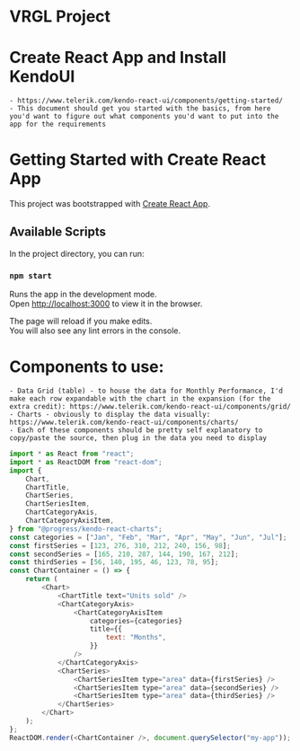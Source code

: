 # VRGL Project

# Create React App and Install KendoUI

    - https://www.telerik.com/kendo-react-ui/components/getting-started/
    - This document should get you started with the basics, from here you'd want to figure out what components you'd want to put into the app for the requirements

# Getting Started with Create React App

This project was bootstrapped with [Create React App](https://github.com/facebook/create-react-app).

## Available Scripts

In the project directory, you can run:

### `npm start`

Runs the app in the development mode.\
Open [http://localhost:3000](http://localhost:3000) to view it in the browser.

The page will reload if you make edits.\
You will also see any lint errors in the console.

# Components to use:

    - Data Grid (table) - to house the data for Monthly Performance, I'd make each row expandable with the chart in the expansion (for the extra credit): https://www.telerik.com/kendo-react-ui/components/grid/
    - Charts - obviously to display the data visually: https://www.telerik.com/kendo-react-ui/components/charts/
    - Each of these components should be pretty self explanatory to copy/paste the source, then plug in the data you need to display

```javascript
import * as React from "react";
import * as ReactDOM from "react-dom";
import {
	Chart,
	ChartTitle,
	ChartSeries,
	ChartSeriesItem,
	ChartCategoryAxis,
	ChartCategoryAxisItem,
} from "@progress/kendo-react-charts";
const categories = ["Jan", "Feb", "Mar", "Apr", "May", "Jun", "Jul"];
const firstSeries = [123, 276, 310, 212, 240, 156, 98];
const secondSeries = [165, 210, 287, 144, 190, 167, 212];
const thirdSeries = [56, 140, 195, 46, 123, 78, 95];
const ChartContainer = () => {
	return (
		<Chart>
			<ChartTitle text="Units sold" />
			<ChartCategoryAxis>
				<ChartCategoryAxisItem
					categories={categories}
					title={{
						text: "Months",
					}}
				/>
			</ChartCategoryAxis>
			<ChartSeries>
				<ChartSeriesItem type="area" data={firstSeries} />
				<ChartSeriesItem type="area" data={secondSeries} />
				<ChartSeriesItem type="area" data={thirdSeries} />
			</ChartSeries>
		</Chart>
	);
};
ReactDOM.render(<ChartContainer />, document.querySelector("my-app"));
```
